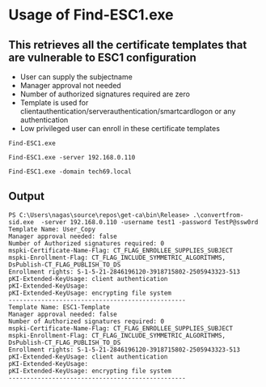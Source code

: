# Usage of Find-ESC1.exe

## This retrieves all the certificate templates that are vulnerable to ESC1 configuration
- User can supply the subjectname
- Manager approval not needed
- Number of authorized signatures required are zero
- Template is used for clientauthentication/serverauthentication/smartcardlogon or any authentication
- Low privileged user can enroll in these certificate templates

`Find-ESC1.exe`

`Find-ESC1.exe -server 192.168.0.110`

`Find-ESC1.exe -domain tech69.local`

## Output

```
PS C:\Users\nagas\source\repos\get-ca\bin\Release> .\convertfrom-sid.exe  -server 192.168.0.110 -username test1 -password TestP@ssw0rd
Template Name: User_Copy
Manager approval needed: false
Number of Authorized signatures required: 0
mspki-Certificate-Name-Flag: CT_FLAG_ENROLLEE_SUPPLIES_SUBJECT
mspki-Enrollment-Flag: CT_FLAG_INCLUDE_SYMMETRIC_ALGORITHMS, DsPublish-CT_FLAG_PUBLISH_TO_DS
Enrollment rights: S-1-5-21-2846196120-3918715802-2505943323-513
pKI-Extended-KeyUsage: client authentication
pKI-Extended-KeyUsage:
pKI-Extended-KeyUsage: encrypting file system
-------------------------------------------------
Template Name: ESC1-Template
Manager approval needed: false
Number of Authorized signatures required: 0
mspki-Certificate-Name-Flag: CT_FLAG_ENROLLEE_SUPPLIES_SUBJECT
mspki-Enrollment-Flag: CT_FLAG_INCLUDE_SYMMETRIC_ALGORITHMS, DsPublish-CT_FLAG_PUBLISH_TO_DS
Enrollment rights: S-1-5-21-2846196120-3918715802-2505943323-513
pKI-Extended-KeyUsage: client authentication
pKI-Extended-KeyUsage:
pKI-Extended-KeyUsage: encrypting file system
-------------------------------------------------
```
